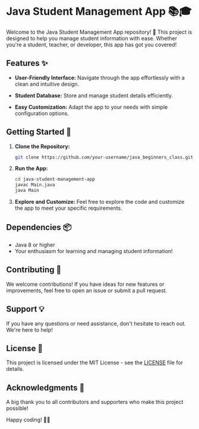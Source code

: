 # Java Student Management App 📚🎓

Welcome to the Java Student Management App repository! 🚀 This project is designed to help you manage student information with ease. Whether you're a student, teacher, or developer, this app has got you covered!

## Features ✨

- **User-Friendly Interface:** Navigate through the app effortlessly with a clean and intuitive design.
- **Student Database:** Store and manage student details efficiently.

- **Easy Customization:** Adapt the app to your needs with simple configuration options.

## Getting Started 🚀

1. **Clone the Repository:**

   ```bash
   git clone https://github.com/your-username/java_beginners_class.git
   ```

2. **Run the App:**

   ```bash
   cd java-student-management-app
   javac Main.java
   java Main
   ```

3. **Explore and Customize:**
   Feel free to explore the code and customize the app to meet your specific requirements.

## Dependencies 📦

- Java 8 or higher
- Your enthusiasm for learning and managing student information!

## Contributing 🤝

We welcome contributions! If you have ideas for new features or improvements, feel free to open an issue or submit a pull request.

## Support 💡

If you have any questions or need assistance, don't hesitate to reach out. We're here to help!

## License 📝

This project is licensed under the MIT License - see the [LICENSE](LICENSE) file for details.

## Acknowledgments 🙌

A big thank you to all contributors and supporters who make this project possible!

Happy coding! 🚀🎉
